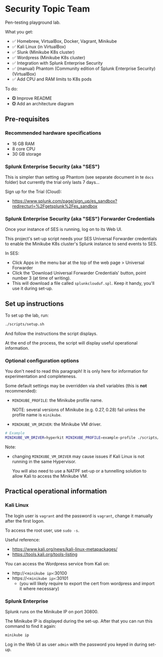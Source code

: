 # Security Topic Team

Pen-testing playground lab.

What you get:

  - ✅ Homebrew, VirtualBox, Docker, Vagrant, Minikube
  - ✅ Kali Linux (in VirtualBox)
  - ✅ Slunk (Minikube K8s cluster)
  - ✅ Wordpress (Minikube K8s cluster)
  - ✅ Integration with Splunk Enterprise Security
  - ✅ (manual) Phantom (Community edition of Splunk Enterprise Security) (VirtualBox)
  - ✅ Add CPU and RAM limits to K8s pods

To do:
  - ❎ Improve README
  - ❎ Add an architecture diagram

## Pre-requisites

### Recommended hardware specifications

  - 16 GB RAM
  - 8 core CPU
  - 30 GB storage

### Splunk Enterprise Security (aka "SES")

This is simpler than setting up Phantom (see separate document in te `docs` folder) but currently the trial only lasts 7 days...

Sign up for the Trial (Cloud):

  - https://www.splunk.com/page/sign_up/es_sandbox?redirecturl=%2Fgetsplunk%2Fes_sandbox

### Splunk Enterprise Security (aka "SES") Forwarder Credentials

Once your instance of SES is running, log on to its Web UI.

This project's set-up script needs your SES Universal Forwarder credentials to enable the Minikube K8s cluster's Splunk instance to send events to SES.

In SES:

  - Click Apps in the menu bar at the top of the web page > Universal Forwarder
  - Click the 'Download Universal Forwarder Credentials' button, point number 3 (at time of writing).
  - This will download a file called `splunkclouduf.spl`. Keep it handy, you'll use it during set-up.

## Set up instructions

To set up the lab, run:

```bash
./scripts/setup.sh
```

And follow the instructions the script displays.

At the end of the process, the script will display useful operational information.

### Optional configuration options

You don't need to read this paragraph! It is only here for information for experimentation and completeness.

Some default settings may be overridden via shell variables (this is **not** recommended):

  - `MINIKUBE_PROFILE`: the Minikube profile name.

    NOTE: several versions of Minikube (e.g. 0.27, 0.28) fail unless the profile name is `minikube`.
  - `MINIKUBE_VM_DRIVER`: the Minikube VM driver.

```bash
# Example
MINIKUBE_VM_DRIVER=hyperkit MINIKUBE_PROFILE=example-profile ./scripts/setup.sh
```

Note:

- changing `MINIKUBE_VM_DRIVER` may cause issues if Kali Linux is not running in the same Hypervisor.

  You will also need to use a NATPF set-up or a tunnelling solution to allow Kali to access the Minikube VM.

## Practical operational information

### Kali Linux

The login user is `vagrant` and the password is `vagrant`, change it manually after the first logon.

To access the root user, use `sudo -s`.

Useful reference:

  - https://www.kali.org/news/kali-linux-metapackages/
  - https://tools.kali.org/tools-listing
  
You can access the Wordpress service from Kali on:
  - http://<`minikube ip>`:30100
  - https://<`minikube ip>`:30101
    - (you will likely require to export the cert from wordpress and import it where necessary)

### Splunk Enterprise

Splunk runs on the Minikube IP on port 30800.

The Minikube IP is displayed during the set-up. After that you can run this command to find it again:

```bash
minikube ip
```

Log in the Web UI as user `admin` with the password you keyed in during set-up.

